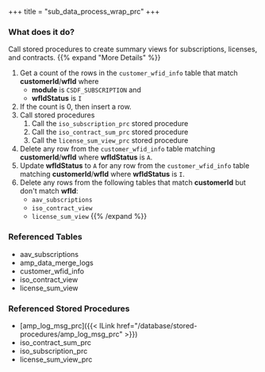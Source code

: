 +++
title = "sub_data_process_wrap_prc"
+++

### What does it do?
Call stored procedures to create summary views for subscriptions, licenses, and contracts.
{{% expand "More Details" %}}
1. Get a count of the rows in the `customer_wfid_info` table that match **customerId**/**wfId** where
   - **module** is `CSDF_SUBSCRIPTION` and
   - **wfIdStatus** is `I`
2. If the count is 0, then insert a row.
3. Call stored procedures
   1. Call the `iso_subscription_prc` stored procedure
   2. Call the `iso_contract_sum_prc` stored procedure
   3. Call the `license_sum_view_prc` stored procedure
4. Delete any row from the `customer_wfid_info` table matching **customerId**/**wfId** where **wfIdStatus** is `A`.
5. Update **wfIdStatus** to `A` for any row from the `customer_wfid_info` table matching **customerId**/**wfId** where **wfIdStatus** is `I`.
6. Delete any rows from the following tables that match **customerId** but don't match **wfId**:
   - `aav_subscriptions`
   - `iso_contract_view`
   - `license_sum_view`
{{% /expand %}}

### Referenced Tables
- aav_subscriptions
- amp_data_merge_logs
- customer_wfid_info
- iso_contract_view 
- license_sum_view 

### Referenced Stored Procedures
- [amp_log_msg_prc]({{< ILink href="/database/stored-procedures/amp_log_msg_prc" >}})
- iso_contract_sum_prc
- iso_subscription_prc
- license_sum_view_prc
